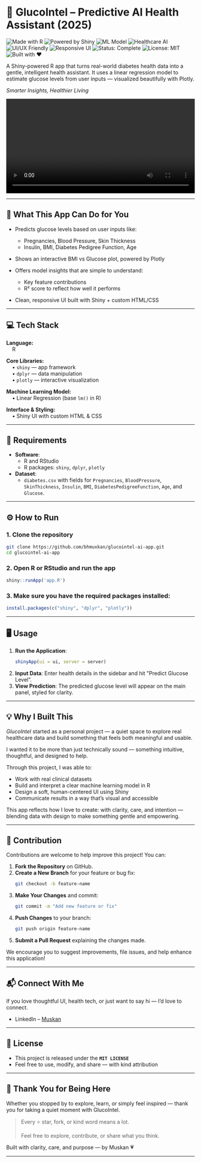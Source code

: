 # 🧠 GlucoIntel – Predictive AI Health Assistant (2025)

![Made with R](https://img.shields.io/badge/Made%20with-R-blue)
![Powered by Shiny](https://img.shields.io/badge/Powered%20by-Shiny-orange)
![ML Model](https://img.shields.io/badge/ML%20Model-Linear%20Regression-blueviolet)
![Healthcare AI](https://img.shields.io/badge/domain-Healthcare%20AI-purple)
![UI/UX Friendly](https://img.shields.io/badge/UI%2FUX-Clean%20Design-ff69b4)
![Responsive UI](https://img.shields.io/badge/Responsive%20UI-Yes-9cf)
![Status: Complete](https://img.shields.io/badge/Status-Complete-brightgreen)
![License: MIT](https://img.shields.io/badge/license-MIT-green)
![Built with ❤️](https://img.shields.io/badge/Built%20with-%E2%9D%A4-red)

A Shiny-powered R app that turns real-world diabetes health data into a gentle, intelligent health assistant. It uses a linear regression model to estimate glucose levels from user inputs — visualized beautifully with Plotly.

*Smarter Insights, Healthier Living*

<video src="https://github.com/user-attachments/assets/3773a3e0-3c1f-4b56-bb92-80bf7cdc1ba3" controls width="100%"></video>

---

## 🌸  What This App Can Do for You

- Predicts glucose levels based on user inputs like:
  - Pregnancies, Blood Pressure, Skin Thickness  
  - Insulin, BMI, Diabetes Pedigree Function, Age

- Shows an interactive BMI vs Glucose plot, powered by Plotly

- Offers model insights that are simple to understand:
  - Key feature contributions
  - R² score to reflect how well it performs

- Clean, responsive UI built with Shiny + custom HTML/CSS

---

## 💻 Tech Stack

**Language:**  
&nbsp;&nbsp;&nbsp;&nbsp;R

**Core Libraries:**  
&nbsp;&nbsp;&nbsp;&nbsp;• `shiny` — app framework  
&nbsp;&nbsp;&nbsp;&nbsp;• `dplyr` — data manipulation  
&nbsp;&nbsp;&nbsp;&nbsp;• `plotly` — interactive visualization

**Machine Learning Model:**  
&nbsp;&nbsp;&nbsp;&nbsp;• Linear Regression (base `lm()` in R)

**Interface & Styling:**  
&nbsp;&nbsp;&nbsp;&nbsp;• Shiny UI with custom HTML & CSS

---

## 📂 Requirements
- **Software**:
  - R and RStudio
  - R packages: `shiny`, `dplyr`, `plotly`
- **Dataset**:
  - `diabetes.csv` with fields for `Pregnancies`, `BloodPressure`, `SkinThickness`, `Insulin`, `BMI`, `DiabetesPedigreeFunction`, `Age`, and `Glucose`.

---

## ⚙️ How to Run

### 1. **Clone the repository**
```bash
git clone https://github.com/bhmuxkan/glucointel-ai-app.git
cd glucointel-ai-app
```

### 2. **Open R or RStudio and run the app**
```r
shiny::runApp('app.R')
```

### 3. **Make sure you have the required packages installed:**
```r
install.packages(c("shiny", "dplyr", "plotly"))
```

---

## 🖥️ Usage
1. **Run the Application**:
   ```r
   shinyApp(ui = ui, server = server)
   ```
2. **Input Data**: Enter health details in the sidebar and hit "Predict Glucose Level".
3. **View Prediction**: The predicted glucose level will appear on the main panel, styled for clarity.

---

## 💡 Why I Built This

*GlucoIntel* started as a personal project — a quiet space to explore real healthcare data and build something that feels both meaningful and usable.

I wanted it to be more than just technically sound — something intuitive, thoughtful, and designed to help.

Through this project, I was able to:

- Work with real clinical datasets
- Build and interpret a clear machine learning model in R
- Design a soft, human-centered UI using Shiny
- Communicate results in a way that’s visual and accessible

This app reflects how I love to create: with clarity, care, and intention — blending data with design to make something gentle and empowering.

---

## 🤝 Contribution
Contributions are welcome to help improve this project! You can:

1. **Fork the Repository** on GitHub.
2. **Create a New Branch** for your feature or bug fix:
   ```bash
   git checkout -b feature-name
   ```
3. **Make Your Changes** and commit:
   ```bash
   git commit -m "Add new feature or fix"
   ```
4. **Push Changes** to your branch:
   ```bash
   git push origin feature-name
   ```
5. **Submit a Pull Request** explaining the changes made.

We encourage you to suggest improvements, file issues, and help enhance this application!

---

## 📬 Connect With Me

If you love thoughtful UI, health tech, or just want to say hi — I’d love to connect. 

- LinkedIn – [Muskan](https://www.linkedin.com/in/bhmuxkan)

---

## 📄 License

- This project is released under the **`MIT LICENSE`**  
- Feel free to use, modify, and share — with kind attribution 

---

## 🌷 Thank You for Being Here

Whether you stopped by to explore, learn, or simply feel inspired — thank you for taking a quiet moment with GlucoIntel.

> Every ⭐ star, fork, or kind word means a lot.  
>  
> Feel free to explore, contribute, or share what you think.

Built with clarity, care, and purpose — by Muskan 💗

---

